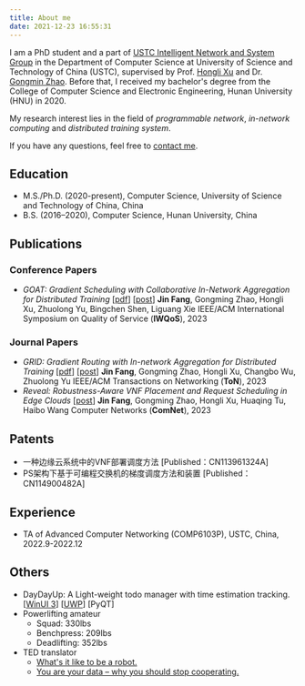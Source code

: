 ```yaml
---
title: About me
date: 2021-12-23 16:55:31
---
```


I am a PhD student and a part of [USTC Intelligent Network and System Group](https://int-ustc.github.io/index.html) in the Department of Computer Science at University of Science and Technology of China (USTC), supervised by Prof. [Hongli Xu](http://staff.ustc.edu.cn/~xuhongli/) and Dr. [Gongmin Zhao](https://gmzhao-ustc.github.io/). Before that, I received my bachelor's degree from the College of Computer Science and Electronic Engineering, Hunan University (HNU) in 2020.

My research interest lies in the field of *programmable network*, *in-network computing* and *distributed training system*.

If you have any questions, feel free to <a href="mailto:Fangjin98@outlook.com">contact me</a>.

## Education

- M.S./Ph.D. (2020-present), Computer Science, University of Science and Technology of China, China
- B.S. (2016–2020), Computer Science, Hunan University, China

## Publications

### Conference Papers

- *GOAT: Gradient Scheduling with Collaborative In-Network Aggregation for Distributed Training* [[pdf](../pdf/GOAT.pdf)] [[post](/2022/12/02/gradientscheduling/)]
  **Jin Fang**, Gongming Zhao, Hongli Xu, Zhuolong Yu, Bingchen Shen, Liguang Xie
  IEEE/ACM International Symposium on Quality of Service (**IWQoS**), 2023

### Journal Papers

- *GRID: Gradient Routing with In-network Aggregation for Distributed Training* [[pdf](../pdf/GRID.pdf)] [[post](/2022/08/25/GradientRouting/)]
  **Jin Fang**, Gongming Zhao, Hongli Xu, Changbo Wu, Zhuolong Yu
  IEEE/ACM Transactions on Networking (**ToN**), 2023
- *Reveal: Robustness-Aware VNF Placement and Request Scheduling in Edge Clouds* [[post](/2021/08/01/reveal/)]
  **Jin Fang**, Gongming Zhao, Hongli Xu, Huaqing Tu, Haibo Wang
  Computer Networks (**ComNet**), 2023

## Patents

- 一种边缘云系统中的VNF部署调度方法 [Published：CN113961324A]
- PS架构下基于可编程交换机的梯度调度方法和装置 [Published：CN114900482A]

## Experience

- TA of Advanced Computer Networking (COMP6103P), USTC, China, 2022.9-2022.12

## Others

- DayDayUp: A Light-weight todo manager with time estimation tracking. [[WinUI 3](https://github.com/Fangjin98/daydayup)] [[UWP](https://github.com/Fangjin98/daydayup-uwp)] [PyQT]
- Powerlifting amateur
  - Squad: 330lbs
  - Benchpress: 209lbs
  - Deadlifting: 352lbs
- TED translator
  - [What's it like to be a robot.](https://www.ted.com/talks/leila_takayama_what_s_it_like_to_be_a_robot#t-2616)
  - [You are your data – why you should stop cooperating.](https://www.youtube.com/watch?v=uG7kmUomXog)

